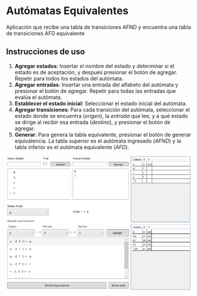 ﻿# Autómatas Equivalentes

Aplicación que recibe una tabla de transiciones AFND y encuentra una tabla de transiciones AFD equivalente 

## Instrucciones de uso

1. **Agregar estados**: Insertar el nombre del estado y determinar si el estado es de aceptación, y después presionar el botón de agregar. Repetir para todos los estados del autómata.
2. **Agregar entradas**: Insertar una entrada del alfabeto del autómata y presionar el botón de agregar. Repetir para todas las entradas que evalúa el autómata.
3. **Establecer el estado inicial**: Seleccionar el estado inicial del autómata.
4. **Agregar transiciones**: Para cada transición del autómata, seleccionar el estado donde se encuentra (*origen*), la *entrada* que lee, y a qué estado se dirige al recibir esa entrada (*destino*), y presionar el botón de agregar.
5. **Generar**: Para genera la tabla equivalente, presionar el botón de generar equivalencia. La tabla superior es el autómata ingresado (*AFND*) y la tabla inferior es el autómata equivalente (*AFD*).

![Screenshot](docs/images/screenshot.png)